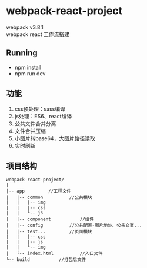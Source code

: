 # webpack-react-project
webpack v3.8.1 <br>
webpack react 工作流搭建

## Running
* npm install
* npm run dev

## 功能
1. css预处理：sass编译
2. js处理：ES6、react编译
3. 公共文件合并分离
4. 文件合并压缩
5. 小图片转base64，大图片路径读取
6. 实时刷新

## 项目结构
```
webpack-react-project/
|
|-- app         //工程文件
|   |-- common          //公共模块
|   |   |-- img
|   |   |-- css
|   |   └-- js
|   |-- component           //组件
|   |-- config          //公共配置-图片地址、公共文案...
|   |-- test...         //页面模块
|   |   |-- css
|   |   |-- js
|   |   └-- img
|   └-- index.html          //入口文件
└-- build           //打包后文件

```
